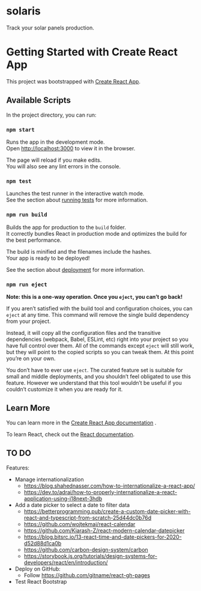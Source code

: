 # solaris

Track your solar panels production.

# Getting Started with Create React App

This project was bootstrapped with [Create React App](https://github.com/facebook/create-react-app).

## Available Scripts

In the project directory, you can run:

### `npm start`

Runs the app in the development mode.\
Open [http://localhost:3000](http://localhost:3000) to view it in the browser.

The page will reload if you make edits.\
You will also see any lint errors in the console.

### `npm test`

Launches the test runner in the interactive watch mode.\
See the section
about [running tests](https://facebook.github.io/create-react-app/docs/running-tests) for more
information.

### `npm run build`

Builds the app for production to the `build` folder.\
It correctly bundles React in production mode and optimizes the build for the best performance.

The build is minified and the filenames include the hashes.\
Your app is ready to be deployed!

See the section about [deployment](https://facebook.github.io/create-react-app/docs/deployment) for
more information.

### `npm run eject`

**Note: this is a one-way operation. Once you `eject`, you can’t go back!**

If you aren’t satisfied with the build tool and configuration choices, you can `eject` at any time.
This command will remove the single build dependency from your project.

Instead, it will copy all the configuration files and the transitive dependencies (webpack, Babel,
ESLint, etc) right into your project so you have full control over them. All of the commands
except `eject` will still work, but they will point to the copied scripts so you can tweak them. At
this point you’re on your own.

You don’t have to ever use `eject`. The curated feature set is suitable for small and middle
deployments, and you shouldn’t feel obligated to use this feature. However we understand that this
tool wouldn’t be useful if you couldn’t customize it when you are ready for it.

## Learn More

You can learn more in
the [Create React App documentation](https://facebook.github.io/create-react-app/docs/getting-started)
.

To learn React, check out the [React documentation](https://reactjs.org/).

## TO DO

Features:

* Manage internationalization
    * https://blog.shahednasser.com/how-to-internationalize-a-react-app/
    * https://dev.to/adrai/how-to-properly-internationalize-a-react-application-using-i18next-3hdb
* Add a date picker to select a date to filter data
    * https://betterprogramming.pub/create-a-custom-date-picker-with-react-and-typescript-from-scratch-25d44dc0b76d
    * https://github.com/wojtekmaj/react-calendar
    * https://github.com/Kiarash-Z/react-modern-calendar-datepicker
    * https://blog.bitsrc.io/13-react-time-and-date-pickers-for-2020-d52d88d1ca0b
    * https://github.com/carbon-design-system/carbon
    * https://storybook.js.org/tutorials/design-systems-for-developers/react/en/introduction/
* Deploy on GitHub:
    * Follow https://github.com/gitname/react-gh-pages
* Test React Bootstrap